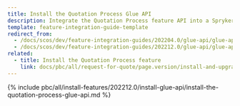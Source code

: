 ```yaml
---
title: Install the Quotation Process Glue API
description: Integrate the Quotation Process feature API into a Spryker project
template: feature-integration-guide-template
redirect_from:
  - /docs/scos/dev/feature-integration-guides/202204.0/glue-api/glue-api-quotation-process-feature-integration.html
  - /docs/scos/dev/feature-integration-guides/202212.0/glue-api/glue-api-quotation-process-feature-integration.html
related:
  - title: Install the Quotation Process feature
    link: docs/pbc/all/request-for-quote/page.version/install-and-upgrade/install-features/install-the-quotation-process-feature.html
---
```


{% include pbc/all/install-features/202212.0/install-glue-api/install-the-quotation-process-glue-api.md %} <!-- To edit, see /_includes/pbc/all/install-features/202212.0/install-glue-api/install-the-quotation-process-glue-api.md -->
